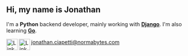 Hi, my name is Jonathan
---
I'm a **Python** backend developer, mainly working with [**Django**][django]. I'm also learning [**Go**][go].

[<img align="left" alt="LinkedIn" width="30px" src="https://img.shields.io/badge/LinkedIn-0077B5?style=for-the-badge&logo=linkedin&logoColor=white
" />][linkedin]
[<img align="left" alt="LinkedIn" width="30px" src="https://img.shields.io/badge/Stack_Overflow-FE7A16?style=for-the-badge&logo=stack-overflow&logoColor=white)" />][stackoverflow]

[jonathan.ciapetti@normabytes.com][email]

[django]: https://www.djangoproject.com/
[go]: https://go.dev/
[linkedin]: https://www.linkedin.com/in/jonathanciapetti/
[stackoverflow]: https://stackoverflow.com/users/6273711/jonathan-ciapetti
[email]: mailtp:jonathan.ciapetti@normabytes.com
